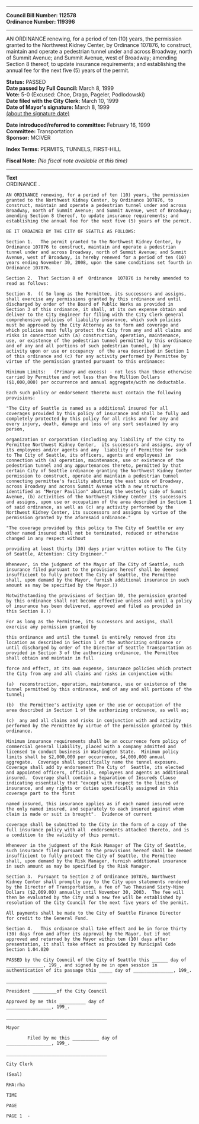 * * * * *  
  
**Council Bill Number: [](#h0)[](#h2)112578**   
**Ordinance Number: 119396**  
  
* * * * *  
  
AN ORDINANCE renewing, for a period of ten (10) years, the permission granted to the Northwest Kidney Center, by Ordinance 107876, to construct, maintain and operate a pedestrian tunnel under and across Broadway, north of Summit Avenue; and Summit Avenue, west of Broadway; amending Section 8 thereof, to update insurance requirements; and establishing the annual fee for the next five (5) years of the permit.  
  
**Status:** PASSED   
**Date passed by Full Council:** March 8, 1999   
**Vote:** 5-0 (Excused: Choe, Drago, Pageler, Podlodowski)   
**Date filed with the City Clerk:** March 10, 1999   
**Date of Mayor's signature:** March 8, 1999   
[(about the signature date)](/~public/approvaldate.htm)   
  
  
**Date introduced/referred to committee:** February 16, 1999   
**Committee:** Transportation   
**Sponsor:** MCIVER   
  
**Index Terms:** PERMITS, TUNNELS, FIRST-HILL  
  
**Fiscal Note:** *(No fiscal note available at this time)*  
  
* * * * *  
  
**Text**  
    ORDINANCE                    .  
  
    AN ORDINANCE renewing, for a period of ten (10) years, the permission  
    granted to the Northwest Kidney Center, by Ordinance 107876, to  
    construct, maintain and operate a pedestrian tunnel under and across  
    Broadway, north of Summit Avenue; and Summit Avenue, west of Broadway;  
    amending Section 8 thereof, to update insurance requirements; and  
    establishing the annual fee for the next five (5) years of the permit.  
  
    BE IT ORDAINED BY THE CITY OF SEATTLE AS FOLLOWS:  
  
    Section 1.   The permit granted to the Northwest Kidney Center, by  
    Ordinance 107876 to construct, maintain and operate a pedestrian  
    tunnel under and across Broadway, north of Summit Avenue; and Summit  
    Avenue, west of Broadway, is hereby renewed for a period of ten (10)  
    years ending November 30, 2008, upon the same conditions set fourth in  
    Ordinance 107876.  
  
    Section 2.  That Section 8 of  Ordinance  107876 is hereby amended to  
    read as follows:  
  
    Section 8.  (( So long as the Permittee, its successors and assigns,  
    shall exercise any permissions granted by this ordinance and until  
    discharged by order of the Board of Public Works as provided in  
    Section 3 of this ordinance, it shall, at its own expense obtain and  
    deliver to the City Engineer for filing with the City Clerk general  
    comprehensive policies of liability insurance, which such policies  
    must be approved by the City Attorney as to form and coverage and  
    which policies must fully protect the City from any and all claims and  
    risks in connection with (a) construction, operation, maintenance,  
    use, or existence of the pedestrian tunnel permitted by this ordinance  
    and of any and all portions of such pedestrian tunnel, (b) any  
    activity upon or use or occupancy  of the area described in Section 1  
    of this ordinance and (c) for any activity performed by Permittee by  
    virtue of the permission granted pursuant to this ordinance:  
  
    Minimum Limits:   (Primary and excess) - not less than those otherwise  
    carried by Permittee and not less than One Million Dollars  
    ($1,000,000) per occurrence and annual aggregate/with no deductable.  
  
    Each such policy or endorsement thereto must contain the following  
    provisions:  
  
    "The City of Seattle is named as a additional insured for all  
    coverages provided by this policy of insurance and shall be fully and  
    completely protected by this policy for all risks and for any and  
    every injury, death, damage and loss of any sort sustained by any  
    person,  
  
    organization or corporation (including any liability of the City to  
    Permittee Northwest Kidney Center,  its successors and assigns, any of  
    its employees and/or agents and any  liability of Permittee for such  
    to The City of Seattle, its officers, agents and employees) in  
    connection with (a) operation, maintenance, use or existence of the  
    pedestrian tunnel and any appurtenances thereto, permitted by that  
    certain City of Seattle ordinance granting the Northwest Kidney Center  
    permission to construct, operate and maintain a pedestrian tunnel  
    connecting permittee's facility abutting the east side of Broadway,  
    across Broadway and across Summit Avenue with a new structure  
    identified as "Merger Pavilion" abutting the westerly side of Summit  
    Avenue, (b) activities of the Northwest Kidney Center its successors  
    and assigns, upon use or occupation of the area described in Section 1  
    of said ordinance, as well as (c) any activity performed by the  
    Northwest Kidney Center, its successors and assigns by virtue of the  
    permission granted by the aforesaid ordinance."  
  
    "The coverage provided by this policy to The City of Seattle or any  
    other named insured shall not be terminated, reduced or otherwise  
    changed in any respect without  
  
    providing at least thirty (30) days prior written notice to The City  
    of Seattle, Attention: City Engineer."  
  
    Whenever, in the judgment of the Mayor of The City of Seattle, such  
    insurance filed pursuant to the provisions hereof shall be deemed  
    insufficient to fully protect The City of Seattle, the Permittee  
    shall, upon demand by the Mayor, furnish additional insurance in such  
    amount as may be specified by the Mayor.))  
  
    Notwithstanding the provisions of Section 10, the permission granted  
    by this ordinance shall not become effective unless and until a policy  
    of insurance has been delivered, approved and filed as provided in  
    this Section 8.))  
  
    For as long as the Permittee, its successors and assigns, shall  
    exercise any permission granted by  
  
    this ordinance and until the tunnel is entirely removed from its  
    location as described in Section 1 of the authorizing ordinance or  
    until discharged by order of the Director of Seattle Transportation as  
    provided in Section 3 of the authorizing ordinance, the Permittee  
    shall obtain and maintain in full  
  
    force and effect, at its own expense, insurance policies which protect  
    the City from any and all claims and risks in conjunction with:  
  
    (a)  reconstruction, operation, maintenance, use or existence of the  
    tunnel permitted by this ordinance, and of any and all portions of the  
    tunnel;  
  
    (b)  the Permittee's activity upon or the use or occupation of the  
    area described in Section 1 of the authorizing ordinance, as well as;  
  
    (c)  any and all claims and risks in conjunction with and activity  
    performed by the Permittee by virtue of the permission granted by this  
    ordinance.  
  
    Minimum insurance requirements shall be an occurrence form policy of  
    commercial general liability, placed with a company admitted and  
    licensed to conduct business in Washington State.  Minimum policy  
    limits shall be $2,000,000 per occurrence, $4,000,000 annual  
    aggregate.  Coverage shall specifically name the tunnel exposure.  
    Coverage shall add by endorsement The City of  Seattle, its elected  
    and appointed officers, officials, employees and agents as additional  
    insured.  Coverage shall contain a Separation of Insureds Clause  
    indicating essentially that "except with respect to the limits of  
    insurance, and any rights or duties specifically assigned in this  
    coverage part to the first  
  
    named insured, this insurance applies as if each named insured were  
    the only named insured, and separately to each insured against whom  
    claim is made or suit is brought".  Evidence of current  
  
    coverage shall be submitted to the City in the form of a copy of the  
    full insurance policy with all  endorsements attached thereto, and is  
    a condition to the validity of this permit.  
  
    Whenever in the judgment of the Risk Manager of The City of Seattle,  
    such insurance filed pursuant to the provisions hereof shall be deemed  
    insufficient to fully protect The City of Seattle, the Permittee  
    shall, upon demand by the Risk Manager, furnish additional insurance  
    in such amount as may be specified by the Risk Manager.  
  
    Section 3.  Pursuant to Section 2 of Ordinance 107876, Northwest  
    Kidney Center shall promptly pay to the City upon statements rendered  
    by the Director of Transportation, a fee of Two Thousand Sixty-Nine  
    Dollars ($2,069.00) annually until November 30, 2003.  The fee will  
    then be evaluated by the City and a new fee will be established by  
    resolution of the City Council for the next five years of the permit.  
  
    All payments shall be made to the City of Seattle Finance Director  
    for credit to the General Fund.  
  
    Section 4.   This ordinance shall take effect and be in force thirty  
    (30) days from and after its approval by the Mayor, but if not  
    approved and returned by the Mayor within ten (10) days after  
    presentation, it shall take effect as provided by Municipal Code  
    Section 1.04.020  
  
    PASSED by the City Council of the City of Seattle this ______ day of  
    ______________, 199_, and signed by me in open session in  
    authentication of its passage this _____ day of _______________, 199_.  
  
    ______________________________________  
  
    President _________of the City Council  
  
    Approved by me this __________ day of  
    _________________, 199_.  
  
    ______________________________________  
  
    Mayor  
  
            Filed by me this __________ day of  
    _________________, 199_.  
  
    ______________________________________  
  
    City Clerk  
  
    (Seal)  
  
    RHA:rha  
  
    TIME  
  
    PAGE  
  
    PAGE 1  -  
